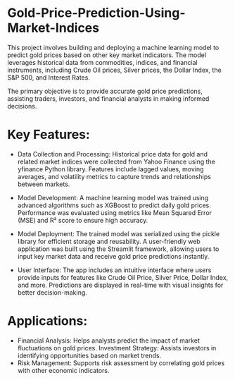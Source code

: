 # Gold-Price-Prediction-Using-Market-Indices
This project involves building and deploying a machine learning model to predict gold prices based on other key market indicators. The model leverages historical data from commodities, indices, and financial instruments, including Crude Oil prices, Silver prices, the Dollar Index, the S&P 500, and Interest Rates.

The primary objective is to provide accurate gold price predictions, assisting traders, investors, and financial analysts in making informed decisions.
# Key Features:

   * Data Collection and Processing:
        Historical price data for gold and related market indices were collected from Yahoo Finance using the yfinance Python library.
        Features include lagged values, moving averages, and volatility metrics to capture trends and relationships between markets.

  * Model Development:
        A machine learning model was trained using advanced algorithms such as XGBoost to predict daily gold prices.
        Performance was evaluated using metrics like Mean Squared Error (MSE) and R² score to ensure high accuracy.

   * Model Deployment:
        The trained model was serialized using the pickle library for efficient storage and reusability.
        A user-friendly web application was built using the Streamlit framework, allowing users to input key market data and receive gold price predictions instantly.

   * User Interface:
        The app includes an intuitive interface where users provide inputs for features like Crude Oil Price, Silver Price, Dollar Index, and more.
        Predictions are displayed in real-time with visual insights for better decision-making.

# Applications:

  * Financial Analysis: Helps analysts predict the impact of market fluctuations on gold prices.
    Investment Strategy: Assists investors in identifying opportunities based on market trends.
  * Risk Management: Supports risk assessment by correlating gold prices with other economic indicators.
